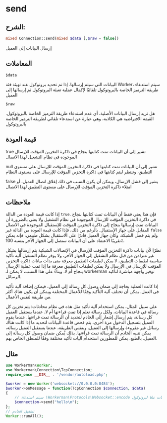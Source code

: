 # send
## الشرح:
```php
mixed Connection::send(mixed $data [,$raw = false])
```

إرسال البيانات إلى العميل

## المعاملات

 ``` $data ```

البيانات التي سيتم إرسالها. إذا تم تحديد بروتوكول عند تهيئة فئة Worker، سيتم استدعاء طريقة الترميز الخاصة بالبروتوكول تلقائيًا لإكمال عملية تعبئة البروتوكول ثم إرسالها إلى العميل

 ``` $raw ```
 
هل تريد إرسال البيانات الأصلية، أي عدم استدعاء طريقة الترميز الخاصة بالبروتوكول. القيمة الافتراضية هي الكاذبة، وهي عبارة عن استدعاء تلقائي لطريقة الترميز الخاصة بالبروتوكول

## قيمة العودة

true تشير إلى أن البيانات تمت كتابتها بنجاح في ذاكرة التخزين المؤقت للإرسال الموجودة في نظام التشغيل لهذا الاتصال

null تشير إلى أن البيانات تمت كتابتها في ذاكرة التخزين المؤقت للإرسال على مستوى التطبيق، وتنتظر ليتم كتابتها في ذاكرة التخزين المؤقت للإرسال على مستوى النظام

false يشير إلى فشل الإرسال، ويمكن أن يكون السبب في ذلك إغلاق اتصال العميل، أو امتلاء ذاكرة التخزين المؤقت للإرسال على مستوى التطبيق لهذا الاتصال

## ملاحظات
إذا كانت قيمة العودة من الدالة ```true```. فإن هذا يعني فقط أن البيانات تمت كتابتها بنجاح في ذاكرة التخزين المؤقت للإرسال الموجودة في نظام التشغيل ولا يعني بالضرورة أن البيانات تمت إرسالها بنجاح إلى ذاكرة التخزين المؤقت للإستقبال الموجودة في الاتصال المقابل على جهاز الإستقبال. بالرغم من ذلك، فإذا كانت قيمة العودة من الدالة غير ```false``` ولم يتم فصل الشبكة، وكان جهاز العميل قادرًا على الاستقبال بشكل طبيعي، فإنه يمكن تقريبًا الاعتماد على أن البيانات ستصل إلى الجهاز الآخر بنسبة 100٪.

نظرًا لأن بيانات ذاكرة التخزين المؤقت للإرسال في الإتصالات الشبكية يتم إرسالها بشكل غير متزامن من قبل نظام التشغيل إلى الجهاز الآخر، ولا يوفر نظام التشغيل آلية تأكيد مناسبة لطبقات التطبيق، لا يمكن لطبقات التطبيق معرفة متى بدأت بيانات ذاكرة التخزين المؤقت للإرسال في الإرسال ولا يمكن لطبقات التطبيق معرفة ما إذا تمت عملية الإرسال بنجاح أم لا. وبناءً على هذا السبب، لا يمكن لـ workerman توفير واجهة مباشرة لتأكيد الرسائل.

إذا كانت العملية بحاجة إلى ضمان وصول كل رسالة إلى العميل، فيمكن إضافة آلية تأكيد في العمل. يمكن أن تختلف آلية التأكيد وفقًا للأعمال المختلفة ويمكن أن يكون هناك أكثر من طريقة لنفس الأعمال.

على سبيل المثال، يمكن استخدام آلية تأكيد مثل هذه في نظام محادثات: يتم تخزين كل رسالة في قاعدة البيانات، ولكل رسالة تعلم إذا تمت قراءتها أم لا. عندما يستقبل العميل كل رسالة، يتم إرسال إشعار إلى الخادم لتحديد أن الرسالة تمت قراءتها. عندما يقوم العميل بتسجيل الدخول مرة أخرى، يتم فحص قاعدة البيانات لتحديد ما إذا كانت هناك رسائل غير مقروءة وإرسالها إلى العميل. وبنفس الطريقة، عندما يستقبل العميل رسالة، يمكن تنبيه الخادم أن الرسالة تمت قراءتها. بذلك يُمكن ضمان وصول كل رسالة إلى العميل. بالطبع، يمكن للمطورين استخدام آليات تأكيد مختلفة وفقًا للمنطق الخاص بهم.

## مثال

```php
use Workerman\Worker;
use Workerman\Connection\TcpConnection;
require_once __DIR__ . '/vendor/autoload.php';

$worker = new Worker('websocket://0.0.0.0:8484');
$worker->onMessage = function(TcpConnection $connection, $data)
{
    // سيتم استدعاء \Workerman\Protocols\Websocket::encode تلقائيًا لتعبئة البيانات تبعًا لبروتوكول websocket قبل إرسالها
    $connection->send("hello\n");
};
// تشغيل الخادم
Worker::runAll();
```

